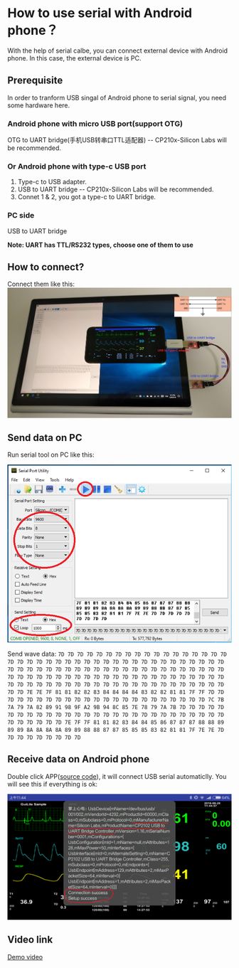 # How to use serial with Android phone？
With the help of serial calbe, you can connect external device with Android phone. In this case, the external device is PC.

## Prerequisite
In order to tranform USB singal of Android phone to serial signal, you need some hardware here.
### Android phone with micro USB port(support OTG)
OTG to UART bridge(手机USB转串口TTL适配器) -- CP210x-Silicon Labs will be recommended.
### Or Android phone with type-c USB port
1. Type-c to USB adapter.
2. USB to UART bridge -- CP210x-Silicon Labs will be recommended.
3. Connet 1 & 2, you got a type-c to UART bridge.
### PC side
USB to UART bridge

**Note: UART has TTL/RS232 types, choose one of them to use**

## How to connect?
Connect them like this:
![connect](connect.jpg)

## Send data on PC
Run serial tool on PC like this:

![pc-side](pc-side.png)

Send wave data: `7D 7D 7D 7D 7D 7D 7D 7D 7D 7D 7D 7D 7D 7D 7D 7D 7D 7D 7D 7D 7D 7D 7D 7D 7D 7D 7D 7D 7D 7D 7D 7D 7D 7D 7D 7D 7D 7D 7D 7D 7D 7D 7D 7D 7D 7D 7D 7D 7D 7D 7D 7D 7D 7D 7D 7D 7D 7D 7D 7D 7D 7D 7D 7D 7D 7D 7D 7D 7D 7D 7D 7D 7D 7D 7D 7D 7D 7D 7D 7D 7D 7D 7D 7D 7D 7D 7D 7D 7D 7D 7D 7D 7D 7D 7D 7D 7D 7D 7D 7D 7D 7D 7D 7D 7D 7D 7D 7D 7D 7D 7D 7D 7E 7E 7F 81 81 82 82 83 84 84 84 84 83 82 82 81 81 7F 7F 7D 7D 7D 7D 7D 7D 7D 7D 7D 7D 7D 7D 7D 7D 7D 7D 7D 7D 7D 7D 7D 7D 7D 7C 7B 7A 79 7A 82 89 91 98 9F A2 9B 94 8C 85 7E 78 79 7A 7B 7D 7D 7D 7D 7D 7D 7D 7D 7D 7D 7D 7D 7D 7D 7D 7D 7D 7D 7D 7D 7D 7D 7D 7D 7D 7D 7D 7D 7D 7D 7D 7D 7D 7D 7E 7F 7F 81 81 82 83 84 84 85 86 87 87 87 88 88 89 89 89 8A 8A 8A 8A 89 89 88 88 87 87 85 85 85 83 82 81 81 7F 7E 7E 7D 7D 7D 7D 7D 7D 7D 7D 7D`

## Receive data on Android phone
Double click APP([source code](https://github.com/idea4good/GuiLiteSamples/tree/master/HostMonitor/BuildAndroid)), it will connect USB serial automaticlly.
You will see this if everything is ok:

![UsbConnected](UsbConnected.png)

## Video link
[Demo video](https://v.youku.com/v_show/id_XMzY4OTYwMzk1Mg)